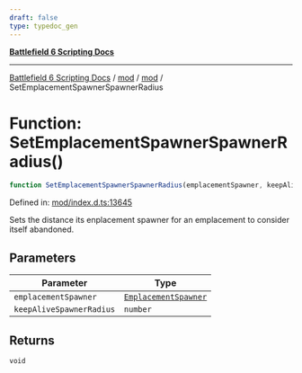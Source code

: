```yaml
---
draft: false
type: typedoc_gen
---
```


[**Battlefield 6 Scripting Docs**](../../../_index.md)

***

[Battlefield 6 Scripting Docs](../../../_index.md) / [mod](../../_index.md) / [mod](../_index.md) / SetEmplacementSpawnerSpawnerRadius

# Function: SetEmplacementSpawnerSpawnerRadius()

```ts
function SetEmplacementSpawnerSpawnerRadius(emplacementSpawner, keepAliveSpawnerRadius): void;
```

Defined in: [mod/index.d.ts:13645](https://github.com/battlefield-portal-community/portal-docs/blob/ff09b2690670f74de7e97198022e5a97ff1161ff/generators/santiago/mod/index.d.ts#L13645)

Sets the distance its enplacement spawner for an emplacement to consider itself abandoned.

## Parameters

| Parameter | Type |
| ------ | ------ |
| `emplacementSpawner` | [`EmplacementSpawner`](../EmplacementSpawner/_index.md) |
| `keepAliveSpawnerRadius` | `number` |

## Returns

`void`
